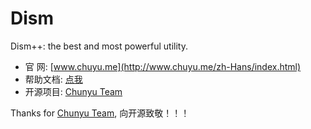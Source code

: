 # Dism
Dism++: the best and most powerful utility.

* 官    网: [www.chuyu.me](http://www.chuyu.me/zh-Hans/index.html)
* 帮助文档: [点我](https://www.chuyu.me/zh-Hans/Document.html?file=Dism2Dism++.md)
* 开源项目: [Chunyu Team](https://github.com/Chuyu-Team)


Thanks for [Chunyu Team](https://github.com/Chuyu-Team), 向开源致敬！！！
